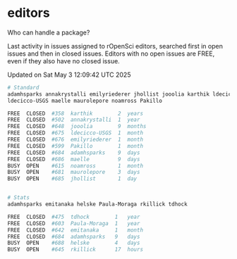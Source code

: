 # editors

Who can handle a package?

Last activity in issues assigned to rOpenSci editors, searched first in open
issues and then in closed issues. Editors with no open issues are FREE, even if
they also have no closed issue.


Updated on Sat May 3 12:09:42 UTC 2025

```bash
# Standard
adamhsparks annakrystalli emilyriederer jhollist jooolia karthik ldecicco
ldecicco-USGS maelle maurolepore noamross Pakillo

FREE  CLOSED  #358  karthik        2  years
FREE  CLOSED  #502  annakrystalli  1  year
FREE  CLOSED  #648  jooolia        9  months
FREE  CLOSED  #675  ldecicco-USGS  1  month
FREE  CLOSED  #676  emilyriederer  1  month
FREE  CLOSED  #599  Pakillo        1  month
FREE  CLOSED  #684  adamhsparks    9  days
FREE  CLOSED  #686  maelle         9  days
BUSY  OPEN    #615  noamross       1  month
BUSY  OPEN    #681  maurolepore    3  days
BUSY  OPEN    #685  jhollist       1  day


# Stats
adamhsparks emitanaka helske Paula-Moraga rkillick tdhock

FREE  CLOSED  #475  tdhock        1   year
FREE  CLOSED  #603  Paula-Moraga  1   year
FREE  CLOSED  #642  emitanaka     1   month
FREE  CLOSED  #684  adamhsparks   9   days
BUSY  OPEN    #688  helske        4   days
BUSY  OPEN    #645  rkillick      17  hours
```
